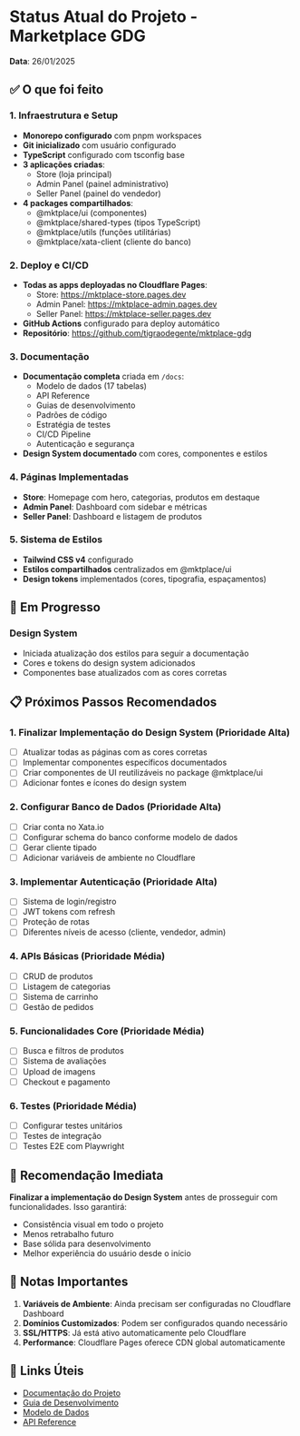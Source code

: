 # Status Atual do Projeto - Marketplace GDG

**Data**: 26/01/2025

## ✅ O que foi feito

### 1. Infraestrutura e Setup
- **Monorepo configurado** com pnpm workspaces
- **Git inicializado** com usuário configurado
- **TypeScript** configurado com tsconfig base
- **3 aplicações criadas**:
  - Store (loja principal)
  - Admin Panel (painel administrativo)
  - Seller Panel (painel do vendedor)
- **4 packages compartilhados**:
  - @mktplace/ui (componentes)
  - @mktplace/shared-types (tipos TypeScript)
  - @mktplace/utils (funções utilitárias)
  - @mktplace/xata-client (cliente do banco)

### 2. Deploy e CI/CD
- **Todas as apps deployadas no Cloudflare Pages**:
  - Store: https://mktplace-store.pages.dev
  - Admin Panel: https://mktplace-admin.pages.dev
  - Seller Panel: https://mktplace-seller.pages.dev
- **GitHub Actions** configurado para deploy automático
- **Repositório**: https://github.com/tigraodegente/mktplace-gdg

### 3. Documentação
- **Documentação completa** criada em `/docs`:
  - Modelo de dados (17 tabelas)
  - API Reference
  - Guias de desenvolvimento
  - Padrões de código
  - Estratégia de testes
  - CI/CD Pipeline
  - Autenticação e segurança
- **Design System documentado** com cores, componentes e estilos

### 4. Páginas Implementadas
- **Store**: Homepage com hero, categorias, produtos em destaque
- **Admin Panel**: Dashboard com sidebar e métricas
- **Seller Panel**: Dashboard e listagem de produtos

### 5. Sistema de Estilos
- **Tailwind CSS v4** configurado
- **Estilos compartilhados** centralizados em @mktplace/ui
- **Design tokens** implementados (cores, tipografia, espaçamentos)

## 🚧 Em Progresso

### Design System
- Iniciada atualização dos estilos para seguir a documentação
- Cores e tokens do design system adicionados
- Componentes base atualizados com as cores corretas

## 📋 Próximos Passos Recomendados

### 1. Finalizar Implementação do Design System (Prioridade Alta)
- [ ] Atualizar todas as páginas com as cores corretas
- [ ] Implementar componentes específicos documentados
- [ ] Criar componentes de UI reutilizáveis no package @mktplace/ui
- [ ] Adicionar fontes e ícones do design system

### 2. Configurar Banco de Dados (Prioridade Alta)
- [ ] Criar conta no Xata.io
- [ ] Configurar schema do banco conforme modelo de dados
- [ ] Gerar cliente tipado
- [ ] Adicionar variáveis de ambiente no Cloudflare

### 3. Implementar Autenticação (Prioridade Alta)
- [ ] Sistema de login/registro
- [ ] JWT tokens com refresh
- [ ] Proteção de rotas
- [ ] Diferentes níveis de acesso (cliente, vendedor, admin)

### 4. APIs Básicas (Prioridade Média)
- [ ] CRUD de produtos
- [ ] Listagem de categorias
- [ ] Sistema de carrinho
- [ ] Gestão de pedidos

### 5. Funcionalidades Core (Prioridade Média)
- [ ] Busca e filtros de produtos
- [ ] Sistema de avaliações
- [ ] Upload de imagens
- [ ] Checkout e pagamento

### 6. Testes (Prioridade Média)
- [ ] Configurar testes unitários
- [ ] Testes de integração
- [ ] Testes E2E com Playwright

## 🎯 Recomendação Imediata

**Finalizar a implementação do Design System** antes de prosseguir com funcionalidades. Isso garantirá:
- Consistência visual em todo o projeto
- Menos retrabalho futuro
- Base sólida para desenvolvimento
- Melhor experiência do usuário desde o início

## 📝 Notas Importantes

1. **Variáveis de Ambiente**: Ainda precisam ser configuradas no Cloudflare Dashboard
2. **Domínios Customizados**: Podem ser configurados quando necessário
3. **SSL/HTTPS**: Já está ativo automaticamente pelo Cloudflare
4. **Performance**: Cloudflare Pages oferece CDN global automaticamente

## 🔗 Links Úteis

- [Documentação do Projeto](/docs/index.md)
- [Guia de Desenvolvimento](/docs/desenvolvimento/guia-desenvolvimento.md)
- [Modelo de Dados](/docs/database/modelo-dados.md)
- [API Reference](/docs/api/reference.md) 